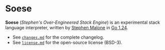 # Soese

**Soese** (*Stephen's Over-Engineered Stack Engine*) is an experimental stack language interpreter, written by [Stephen Malone][sm] in [Go 1.24][go].

- See [`changes.md`][ch] for the complete changelog.
- See [`license.md`][li] for the open-source license (BSD-3).

[ch]: https://github.com/gesedels/soese/blob/main/changes.md
[go]: https://go.dev/doc/go1.24
[li]: https://github.com/gesedels/soese/blob/main/license.md
[sm]: https://github.com/gesedels
